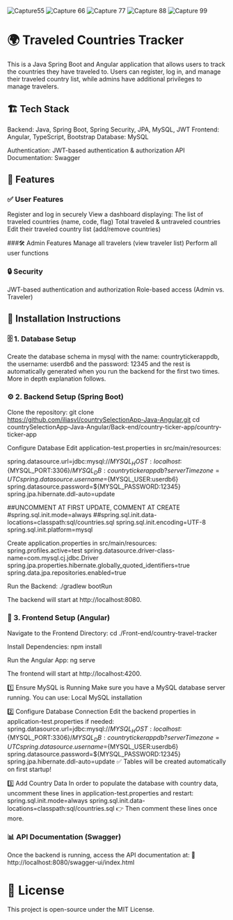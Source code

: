 ![Capture55](https://github.com/user-attachments/assets/ee00e766-76e8-4ce4-bc94-0cefef187a6a)
![Capture 66](https://github.com/user-attachments/assets/9e2a89c5-7aec-45f6-81e3-c86b938b8202)
![Capture 77](https://github.com/user-attachments/assets/090c69ee-8c4d-4273-bf90-acca5b41b8af)
![Capture 88](https://github.com/user-attachments/assets/6eb291eb-7c74-4991-897e-0ad1bc131b90)
![Capture 99](https://github.com/user-attachments/assets/94a7632e-0720-488e-8026-0737ba83d494)


# 🌍 Traveled Countries Tracker
This is a Java Spring Boot and Angular application that allows users to track the countries they have traveled to. Users can register, log in, and manage their traveled country list, while admins have additional privileges to manage travelers.

## 🏗️ Tech Stack
Backend: Java, Spring Boot, Spring Security, JPA, MySQL, JWT
Frontend: Angular, TypeScript, Bootstrap
Database: MySQL

Authentication: JWT-based authentication & authorization
API Documentation: Swagger

## 🚀 Features

### ✅ User Features
Register and log in securely
View a dashboard displaying:
The list of traveled countries (name, code, flag)
Total traveled & untraveled countries
Edit their traveled country list (add/remove countries)

###🛠️ Admin Features
Manage all travelers (view traveler list)
Perform all user functions

### 🔒 Security
JWT-based authentication and authorization
Role-based access (Admin vs. Traveler) 




## 📌 Installation Instructions

### 🗄️ 1. Database Setup
Create the database schema in mysql with the name: countrytickerappdb, the username: userdb6 and the password: 12345 and the rest is automatically generated when you run the backend for the first two times. More in depth explanation follows.


### ⚙️ 2. Backend Setup (Spring Boot)
Clone the repository:
git clone https://github.com/iliasvl/countrySelectionApp-Java-Angular.git
cd countrySelectionApp-Java-Angular/Back-end/country-ticker-app/country-ticker-app

Configure Database
Edit application-test.properties in src/main/resources:

spring.datasource.url=jdbc:mysql://${MYSQL_HOST:localhost}:${MYSQL_PORT:3306}/${MYSQL_DB:countrytickerappdb}?serverTimezone=UTC
spring.datasource.username=${MYSQL_USER:userdb6}
spring.datasource.password=${MYSQL_PASSWORD:12345}
spring.jpa.hibernate.ddl-auto=update

##UNCOMMENT AT FIRST UPDATE, COMMENT AT CREATE
#spring.sql.init.mode=always
##spring.sql.init.data-locations=classpath:sql/countries.sql
spring.sql.init.encoding=UTF-8
spring.sql.init.platform=mysql


Create application.properties in src/main/resources:
spring.profiles.active=test
spring.datasource.driver-class-name=com.mysql.cj.jdbc.Driver
spring.jpa.properties.hibernate.globally_quoted_identifiers=true
spring.data.jpa.repositories.enabled=true


Run the Backend:
./gradlew bootRun

The backend will start at http://localhost:8080.


### 🎨 3. Frontend Setup (Angular)
Navigate to the Frontend Directory:
cd ./Front-end/country-travel-tracker


Install Dependencies:
npm install

Run the Angular App:
ng serve

The frontend will start at http://localhost:4200.

1️⃣ Ensure MySQL is Running
Make sure you have a MySQL database server running. You can use:
Local MySQL installation

2️⃣ Configure Database Connection
Edit the backend properties in application-test.properties if needed:
spring.datasource.url=jdbc:mysql://${MYSQL_HOST:localhost}:${MYSQL_PORT:3306}/${MYSQL_DB:countrytickerappdb}?serverTimezone=UTC
spring.datasource.username=${MYSQL_USER:userdb6}
spring.datasource.password=${MYSQL_PASSWORD:12345}
spring.jpa.hibernate.ddl-auto=update
✅ Tables will be created automatically on first startup!

3️⃣ Add Country Data
In order to populate the database with country data, uncomment these lines in application-test.properties and restart:
spring.sql.init.mode=always
spring.sql.init.data-locations=classpath:sql/countries.sql
👉 Then comment these lines once more.

### 📊 API Documentation (Swagger)
Once the backend is running, access the API documentation at:
📄 http://localhost:8080/swagger-ui/index.html



# 📜 License
This project is open-source under the MIT License.
